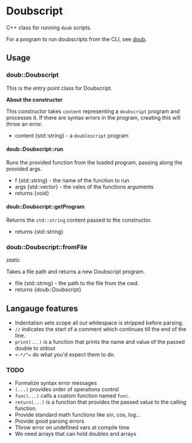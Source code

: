 # Doubscript

C++ class for running `doub` scripts.

For a program to run doubscripts from the CLI, see [doub](https://github.com/mcwhittemore/doub).

## Usage

### doub::Doubscript

This is the entry point class for Doubscript.

**About the constructor**

This constructor takes `content` representing a `doubscript` program and processes it. If there are syntax errors in the program, creating this will throw an error.

- content {std::string} - a `doublescript` program

#### doub::Doubscript::run

Runs the provided function from the loaded program, passing along the provided args.

- f {std::string} - the name of the function to run
- args {std::vector<double>} - the vales of the functions arguments
- returns {void}

#### doub::Doubscript::getProgram

Returns the `std::string` content passed to the constructor.

- returns {std::string}

### doub::Doubscript::fromFile

_static_

Takes a file path and returns a new Doubscript program.

- file {std::string} - the path to the file from the cwd.
- returns {doub::Doubscript}

## Langauge features

- Indentation sets scope all out whitespace is stripped before parsing.
- `//` indicates the start of a comment which continues till the end of the line.
- `print(...)` is a function that prints the name and value of the passed double to stdout
- `+-*/^=` do what you'd expect them to do.

### TODO

- Formalize syntax error messages
- `(...)` provides order of operations control
- `func(...)` calls a custom function named `func`.
- `return(...)` is a function that provides the passed value to the calling function.
- Provide standard math functions like sin, cos, log...
- Provide good parsing errors
- Throw error on undefined vars at compile time
- We need arrays that can hold doubles and arrays

